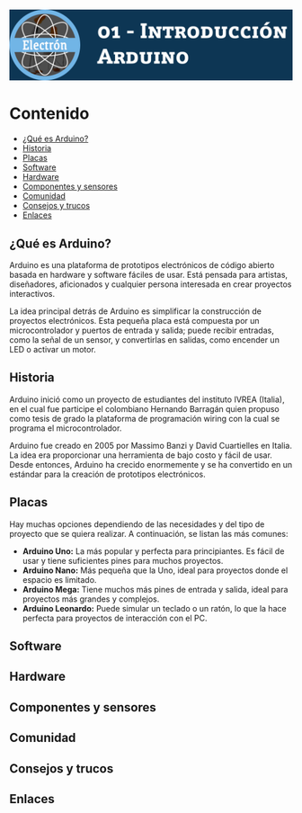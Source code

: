 #
<div align="center">
    <img src="https://github.com/santiagoramirez10/semillero_electron/blob/main/imagenes/banner%20introduccion%20arduino.jpg" style="max-width: 100%;" alt="Semillero Electrón">
</div>

# Contenido
<ul>
    <li><a href="#qué-es-arduino">¿Qué es Arduino?</a></li>
    <li><a href="#historia">Historia</a></li>
    <li><a href="#placas">Placas</a></li>
    <li><a href="#software">Software</a></li>
    <li><a href="#hardware">Hardware</a></li>
    <li><a href="#componentes-y-sensores">Componentes y sensores</a></li>
    <li><a href="#comunidad">Comunidad</a></li>
    <li><a href="#consejos-y-trucos">Consejos y trucos</a></li>
    <li><a href="#enlaces">Enlaces</a></li>
</ul>

## ¿Qué es Arduino?
<p>Arduino es una plataforma de prototipos electrónicos de código abierto basada en hardware y software fáciles de usar. Está pensada para artistas, diseñadores, aficionados y cualquier persona interesada en crear proyectos interactivos.</p>
<p>La idea principal detrás de Arduino es simplificar la construcción de proyectos electrónicos. Esta pequeña placa  está compuesta por un microcontrolador y puertos de entrada y salida; puede recibir entradas, como la señal de un sensor, y convertirlas en salidas, como encender un LED o activar un motor.</p>

## Historia
<p>Arduino inició como un proyecto de estudiantes del instituto IVREA (Italia), en el cual fue participe el colombiano Hernando Barragán quien propuso como tesis de grado la plataforma de programación wiring con la cual se programa el microcontrolador.</p>
<p>Arduino fue creado en 2005 por Massimo Banzi y David Cuartielles en Italia. La idea era proporcionar una herramienta de bajo costo y fácil de usar. Desde entonces, Arduino ha crecido enormemente y se ha convertido en un estándar para la creación de prototipos electrónicos.</p>

## Placas
<p>Hay muchas opciones dependiendo de las necesidades y del tipo de proyecto que se quiera realizar. A continuación, se listan las más comunes:</p>
<ul>
    <li><strong>Arduino Uno:</strong> La más popular y perfecta para principiantes. Es fácil de usar y tiene suficientes pines para muchos proyectos.</li>
    <li><strong>Arduino Nano:</strong> Más pequeña que la Uno, ideal para proyectos donde el espacio es limitado.</li>
    <li><strong>Arduino Mega:</strong> Tiene muchos más pines de entrada y salida, ideal para proyectos más grandes y complejos.</li>
    <li><strong>Arduino Leonardo:</strong> Puede simular un teclado o un ratón, lo que la hace perfecta para proyectos de interacción con el PC.</li> 
</ul>

## Software


## Hardware


## Componentes y sensores


## Comunidad


## Consejos y trucos


## Enlaces
